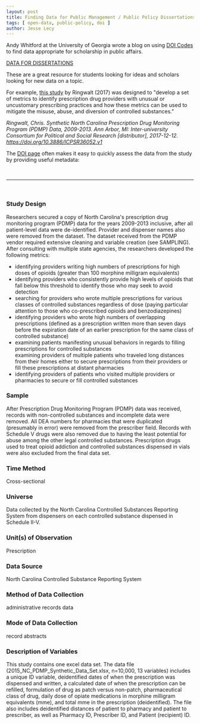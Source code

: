 ```yaml
---
layout: post
title: Finding Data for Public Management / Public Policy Dissertations
tags: [ open-data, public-policy, doi ]
author: Jesse Lecy
---
```


Andy Whitford at the University of Georgia wrote a blog on using [DOI Codes](https://www.apastyle.org/learn/faqs/what-is-doi) to find data appropriate for scholarship in public affairs. 

[DATA FOR DISSERTATIONS](http://publicmanagementresearch.com/2017/12/18/data-for-dissertations-december-18-2017/)

These are a great resource for students looking for ideas and scholars looking for new data on a topic. 

For example, [this study](https://doi.org/10.3886/ICPSR36129.v1) by Ringwalt (2017) was designed to "develop a set of metrics to identify prescription drug providers with unusual or uncustomary prescribing practices and how these metrics can be used to mitigate the misuse, abuse, and diversion of controlled substances."

*Ringwalt, Chris. Synthetic North Carolina Prescription Drug Monitoring Program (PDMP) Data, 2009-2013. Ann Arbor, MI: Inter-university Consortium for Political and Social Research [distributor], 2017-12-12. https://doi.org/10.3886/ICPSR36052.v1*

The [DOI page](https://doi.org/10.3886/ICPSR36129.v1) often makes it easy to quickly assess the data from the study by providing useful metadata:

<br>

-----

<br>


### Study Design

Researchers secured a copy of North Carolina's prescription drug monitoring program (PDMP) data for the years 2009-2013 inclusive, after all patient-level data were de-identified. Provider and dispenser names also were removed from the dataset. The dataset received from the PDMP vendor required extensive cleaning and variable creation (see SAMPLING). After consulting with multiple state agencies, the researchers developed the following metrics:

* identifying providers writing high numbers of prescriptions for high doses of opioids (greater than 100 morphine milligram equivalents)  
* identifying providers who consistently provide high levels of opioids that fall below this threshold to identify those who may seek to avoid detection  
* searching for providers who wrote multiple prescriptions for various classes of controlled substances regardless of dose (paying particular attention to those who co-prescribed opioids and benzodiazepines)   
* identifying providers who wrote high numbers of overlapping prescriptions (defined as a prescription written more than seven days before the expiration date of an earlier prescription for the same class of controlled substance)  
* examining patients manifesting unusual behaviors in regards to filling prescriptions for controlled substances  
examining providers of multiple patients who traveled long distances from their homes either to secure prescriptions from their providers or fill these prescriptions at distant pharmacies  
* identifying providers of patients who visited multiple providers or pharmacies to secure or fill controlled substances  

### Sample

After Prescription Drug Monitoring Program (PDMP) data was received, records with non-controlled substances and incomplete data were removed. All DEA numbers for pharmacies that were duplicated (presumably in error) were removed from the prescriber field. Records with Schedule V drugs were also removed due to having the least potential for abuse among the other legal controlled substances. Prescription drugs used to treat opioid addiction and controlled substances dispensed in vials were also excluded from the final data set.

### Time Method

Cross-sectional

### Universe

Data collected by the North Carolina Controlled Substances Reporting System from dispensers on each controlled substance dispensed in Schedule II-V.

### Unit(s) of Observation

Prescription

### Data Source

North Carolina Controlled Substance Reporting System

### Method of Data Collection

administrative records data

### Mode of Data Collection

record abstracts

### Description of Variables

This study contains one excel data set. The data file (2015_NC_PDMP_Synthetic_Data_Set.xlsx, n=10,000, 13 variables) includes a unique ID variable, deidentified dates of when the prescription was dispensed and written, a calculated date of when the prescription can be refilled, formulation of drug as patch versus non-patch, pharmaceutical class of drug, daily dose of opiate medications in morphine milligram equivalents (mme), and total mme in the prescription (deidentified). The file also includes deidentified distances of patient to pharmacy and patient to prescriber, as well as Pharmacy ID, Prescriber ID, and Patient (recipient) ID.

